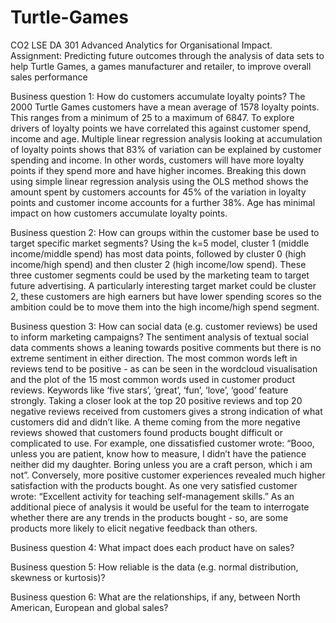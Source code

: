 # Turtle-Games

CO2 LSE DA 301 Advanced Analytics for Organisational Impact. Assignment: Predicting future outcomes through the analysis of data sets to help Turtle Games, a games manufacturer and retailer, to improve overall sales performance

Business question 1: How do customers accumulate loyalty points? The 2000 Turtle Games customers have a mean average of 1578 loyalty points. This ranges from a minimum of 25 to a maximum of 6847. To explore drivers of loyalty points we have correlated this against customer spend, income and age. Multiple linear regression analysis looking at accumulation of loyalty points shows that 83% of variation can be explained by customer spending and income. In other words, customers will have more loyalty points if they spend more and have higher incomes. Breaking this down using simple linear regression analysis using the OLS method shows the amount spent by customers accounts for 45% of the variation in loyalty points and customer income accounts for a further 38%. Age has minimal impact on how customers accumulate loyalty points.

Business question 2: How can groups within the customer base be used to target specific market segments? Using the k=5 model, cluster 1 (middle income/middle spend) has most data points, followed by cluster 0 (high income/high spend) and then cluster 2 (high income/low spend). These three customer segments could be used by the marketing team to target future advertising. A particularly interesting target market could be cluster 2, these customers are high earners but have lower spending scores so the ambition could be to move them into the high income/high spend segment.

Business question 3: How can social data (e.g. customer reviews) be used to inform marketing campaigns? The sentiment analysis of textual social data comments shows a leaning towards positive comments but there is no extreme sentiment in either direction. The most common words left in reviews tend to be positive - as can be seen in the wordcloud visualisation and the plot of the 15 most common words used in customer product reviews. Keywords like ‘five stars’, ‘great’, ‘fun’, ‘love’, ‘good’ feature strongly. Taking a closer look at the top 20 positive reviews and top 20 negative reviews received from customers gives a strong indication of what customers did and didn’t like. A theme coming from the more negative reviews showed that customers found products bought difficult or complicated to use. For example, one dissatisfied customer wrote: “Booo, unless you are patient, know how to measure, I didn’t have the patience neither did my daughter. Boring unless you are a craft person, which i am not”. Conversely, more positive customer experiences revealed much higher satisfaction with the products bought. As one very satisfied customer wrote: “Excellent activity for teaching self-management skills.” As an additional piece of analysis it would be useful for the team to interrogate whether there are any trends in the products bought - so, are some products more likely to elicit negative feedback than others.

Business question 4: What impact does each product have on sales?

Business question 5: How reliable is the data (e.g. normal distribution, skewness or kurtosis)?

Business question 6: What are the relationships, if any, between North American, European and global sales?
